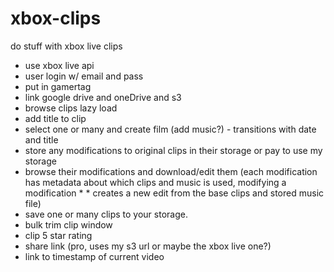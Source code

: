 # xbox-clips
do stuff with xbox live clips

* use xbox live api
* user login w/ email and pass
* put in gamertag
* link google drive and oneDrive and s3
* browse clips lazy load
* add title to clip
* select one or many and create film (add music?) - transitions with date and title
* store any modifications to original clips in their storage or pay to use my storage
* browse their modifications and download/edit them (each modification has metadata about which clips and music is used, modifying a modification * * creates a new edit from the base clips and stored music file)
* save one or many clips to your storage.
* bulk trim clip window
* clip 5 star rating
* share link (pro, uses my s3 url or maybe the xbox live one?)
* link to timestamp of current video
